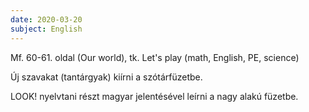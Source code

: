 ```yaml
---
date: 2020-03-20
subject: English
---
```


Mf. 60-61. oldal (Our world), tk. Let's play (math, English, PE, science)

Új szavakat (tantárgyak) kiírni a szótárfüzetbe.

LOOK! nyelvtani részt magyar jelentésével leírni a nagy alakú füzetbe.
